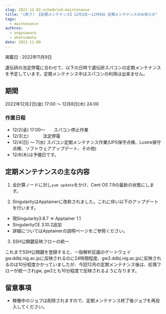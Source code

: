 ```yaml
---
slug: 2022-12-02-scheduled-maintenance
title: "(終了) 【定期メンテナンス】12月2日～12月8日 定期メンテナンスのお知らせ"
tags:
  - maintenance
authros:
  - oogasawara
  - akatsumata
date: 2022-11-09
---
```


掲載日 : 2022年11月9日


遺伝研の法定停電に合わせて、以下の日時で遺伝研スパコンの定期メンテナンスを予定しています。定期メンテナンス中はスパコンの利用は出来ません。


## 期間

2022年12月2日(金) 17:00 ～ 12月8日(木) 24:00

### 作業日程

- 12/2(金) 17:00～　　スパコン停止作業
- 12/3(土)      　　　法定停電
- 12/4(日) ～ 7(水)   スパコン定期メンテナンス作業(UPS保守点検、Lustre保守点検、ソフトウェアアップデート、その他)
- 12/8(木)は予備日です。


## 定期メンテナンスの主な内容

1. 全計算ノードに対し`yum update`をかけ、Cent OS 7.9の最新の状態にします。

2. SingularityはApptainerに改称されました。これに伴い以下のアップデートを行います。
  
- 現Singularity3.8.7 ⇒ Apptainer 1.1
- SingularityCE 3.10.2追加
- 詳細についてはApptainerの説明ページをご参照ください。

3. SSH公開鍵反映フローの統一

これまでSSH公開鍵を登録すると、一般解析区画のゲートウェイgw.ddbj.nig.ac.jpに反映されるのに24時間程度、gw2.ddbj.nig.ac.jpに反映されるのは10分程度かかっていましたが、今回12月の定期メンテナンス後は、処理フローが統一されgw, gw2とも10分程度で反映されるようになります。


## 留意事項
- 稼働中のジョブは削除されますので、定期メンテナンス終了後ジョブを再投入してください。
